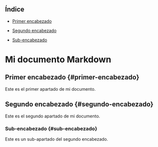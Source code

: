 ## Índice

* [Primer encabezado](#primer-encabezado)

* [Segundo encabezado](#segundo-encabezado)

* [Sub-encabezado](#sub-encabezado)

# Mi documento Markdown

## Primer encabezado {#primer-encabezado}

Este es el primer apartado de mi documento.

## Segundo encabezado {#segundo-encabezado}

Este es el segundo apartado de mi documento.

### Sub-encabezado {#sub-encabezado}

Este es un sub-apartado del segundo encabezado.
